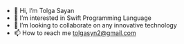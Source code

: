 - 👋 Hi, I’m Tolga Sayan
- 👀 I’m interested in Swift Programming Language
- 💞️ I’m looking to collaborate on any innovative technology
- 📫 How to reach me tolgasyn2@gmail.com

<!---
tolgasayan2/tolgasayan2 is a ✨ special ✨ repository because its `README.md` (this file) appears on your GitHub profile.
You can click the Preview link to take a look at your changes.
--->
